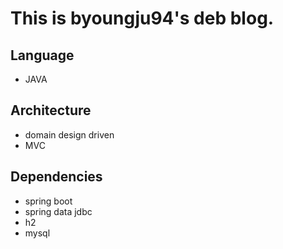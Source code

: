 # This is byoungju94's deb blog.

## Language
- JAVA

## Architecture
- domain design driven
- MVC

## Dependencies
- spring boot
- spring data jdbc
- h2
- mysql